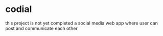 # codial

this project is not yet completed
a social media web app where user can post and communicate each other
